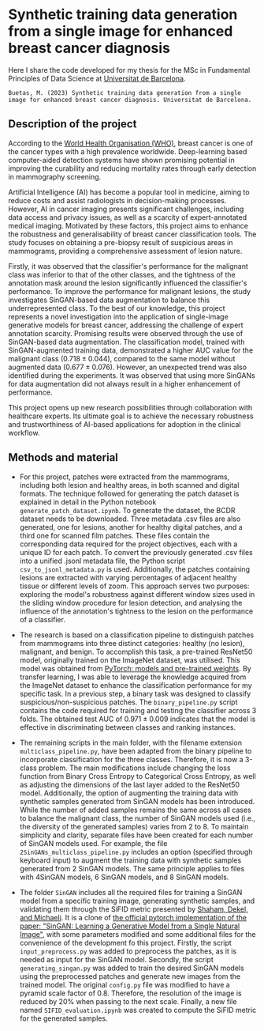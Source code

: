 # Synthetic training data generation from a single image for enhanced breast cancer diagnosis

Here I share the code developed for my thesis for the MSc in Fundamental Principles of Data Science at [Universitat de Barcelona](https://web.ub.edu/en/home).

```
Buetas, M. (2023) Synthetic training data generation from a single image for enhanced breast cancer diagnosis. Universitat de Barcelona.
```

## Description of the project

According to the [World Health Organisation (WHO)](https://www.who.int/news-room/fact-sheets/detail/cancer), breast cancer is one of the cancer types with a high prevalence worldwide. Deep-learning based computer-aided detection systems have shown promising potential in improving the curability and reducing mortality rates through early detection in mammography screening.

Artificial Intelligence (AI) has become a popular tool in medicine, aiming to reduce costs and assist radiologists in decision-making processes. However, AI in cancer imaging presents significant challenges, including data access and privacy issues, as well as a scarcity of expert-annotated medical imaging. Motivated by these factors, this project aims to enhance the robustness and generalisability of breast cancer classification tools. The study focuses on obtaining a pre-biopsy result of suspicious areas in mammograms, providing a comprehensive assessment of lesion nature. 

Firstly, it was observed that the classifier's performance for the malignant class was inferior to that of the other classes, and the tightness of the annotation mask around the lesion significantly influenced the classifier's performance. To improve the performance for malignant lesions, the study investigates SinGAN-based data augmentation to balance this underrepresented class. To the best of our knowledge, this project represents a novel investigation into the application of single-image generative models for breast cancer, addressing the challenge of expert annotation scarcity. Promising results were observed through the use of SinGAN-based data augmentation. The classification model, trained with SinGAN-augmented training data, demonstrated a higher AUC value for the malignant class ($0.718 \pm 0.044$), compared to the same model without augmented data ($0.677\pm0.076$). However, an unexpected trend was also identified during the experiments. It was observed that using more SinGANs for data augmentation did not always result in a higher enhancement of performance. 

This project opens up new research possibilities through collaboration with healthcare experts. Its ultimate goal is to achieve the necessary robustness and trustworthiness of AI-based applications for adoption in the clinical workflow.

## Methods and material

- For this project, patches were extracted from the mammograms, including both lesion and healthy areas, in both scanned and digital formats. The technique followed for generating the patch dataset is explained in detail in the Python notebook `generate_patch_dataset.ipynb`. To generate the dataset, the BCDR dataset needs to be downloaded. Three metadata .csv files are also generated, one for lesions, another for healthy digital patches, and a third one for scanned film patches. These files contain the corresponding data required for the project objectives, each with a unique ID for each patch. To convert the previously generated .csv files into a unified .jsonl metadata file, the Python script `csv_to_jsonl_metadata.py` is used. Additionally, the patches containing lesions are extracted with varying percentages of adjacent healthy tissue or different levels of zoom. This approach serves two purposes: exploring the model's robustness against different window sizes used in the sliding window procedure for lesion detection, and analysing the influence of the annotation's tightness to the lesion on the performance of a classifier. 

- The research is based on a classification pipeline to distinguish patches from mammograms into three distinct categories: healthy (no lesion), malignant, and benign. To accomplish this task, a pre-trained ResNet50 model, originally trained on the ImageNet dataset, was utilised. This model was obtained from [PyTorch: models and pre-trained weights](https://pytorch.org/vision/stable/models.html). By transfer learning, I was able to leverage the knowledge acquired from the ImageNet dataset to enhance the classification performance for my specific task. In a previous step, a binary task was designed to classify suspicious/non-suspicious patches. The `binary_pipeline.py` script contains the code required for training and testing the classifier across 3 folds. The obtained test AUC of $0.971 \pm 0.009$ indicates that the model is effective in discriminating between classes and ranking instances.

- The remaining scripts in the main folder, with the filename extension `multiclass_pipeline.py`, have been adapted from the binary pipeline to incorporate classification for the three classes. Therefore, it is now a 3-class problem. The main modifications include changing the loss function from Binary Cross Entropy to Categorical Cross Entropy, as well as adjusting the dimensions of the last layer added to the ResNet50 model. Additionally, the option of augmenting the training data with synthetic samples generated from SinGAN models has been introduced. While the number of added samples remains the same across all cases to balance the malignant class, the number of SinGAN models used (i.e., the diversity of the generated samples) varies from 2 to 8. To maintain simplicity and clarity, separate files have been created for each number of SinGAN models used. For example, the file `2SinGANs_multiclass_pipeline.py` includes an option (specified through keyboard input) to augment the training data with synthetic samples generated from 2 SinGAN models. The same principle applies to files with 4SinGAN models, 6 SinGAN models, and 8 SinGAN models.

- The folder `SinGAN` includes all the required files for training a SinGAN model from a specific training image, generating synthetic samples, and validating them through the SiFID metric presented by [Shaham, Dekel, and Michaeli](https://ui.adsabs.harvard.edu/abs/2019arXiv190501164R/abstract). It is a clone of [the official pytorch implementation of the paper: "SinGAN: Learning a Generative Model from a Single Natural Image"](https://github.com/tamarott/SinGAN), with some parameters modified and some additional files for the convenience of the development fo this project. Firstly, the script `input_preprocess.py` was added to preprocess the patches, as it is needed as input for the SinGAN model. Secondly, the script `generating_singan.py` was added to train the desired SinGAN models using the preprocessed patches and generate new images from the trained model. The original `config.py` file was modified to have a pyramid scale factor of 0.8. Therefore, the resolution of the image is reduced by 20% when passing to the next scale. Finally, a new file named `SIFID_evaluation.ipynb` was created to compute the SiFID metric for the generated samples.

